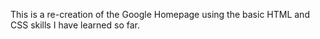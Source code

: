 This is a re-creation of the Google Homepage using the basic HTML and CSS skills I have learned so far. 